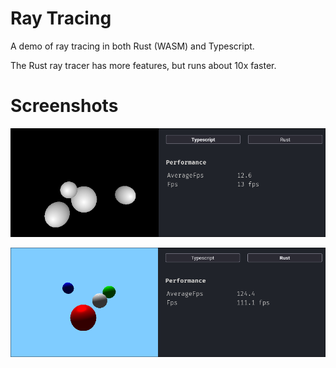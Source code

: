 # Ray Tracing

A demo of ray tracing in both Rust (WASM) and Typescript.

The Rust ray tracer has more features, but runs about 10x faster.

# Screenshots

![Typescript](./screenshots/Typescript.png)

![Rust](./screenshots/Rust.png)

